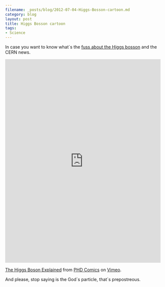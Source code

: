 ```yaml
---
filename: _posts/blog/2012-07-04-Higgs-Bosson-cartoon.md
category: blog
layout: post
title: Higgs Bosson cartoon
tags:
- Science
---
```


In case you want to know what´s the <a href="http://www.nytimes.com/2012/07/05/science/cern-physicists-may-have-discovered-higgs-boson-particle.html?pagewanted=all">fuss about the Higgs bosson</a> and the CERN news.

<iframe src="http://player.vimeo.com/video/41038445?portrait=0&amp;color=c8b3df" width="500" height="656" frameborder="0" webkitAllowFullScreen mozallowfullscreen allowFullScreen></iframe> <p><a href="http://vimeo.com/41038445">The Higgs Boson Explained</a> from <a href="http://vimeo.com/phdcomics">PHD Comics</a> on <a href="http://vimeo.com">Vimeo</a>.</p>


And please, stop saying is the God´s particle, that´s prepostreous.
